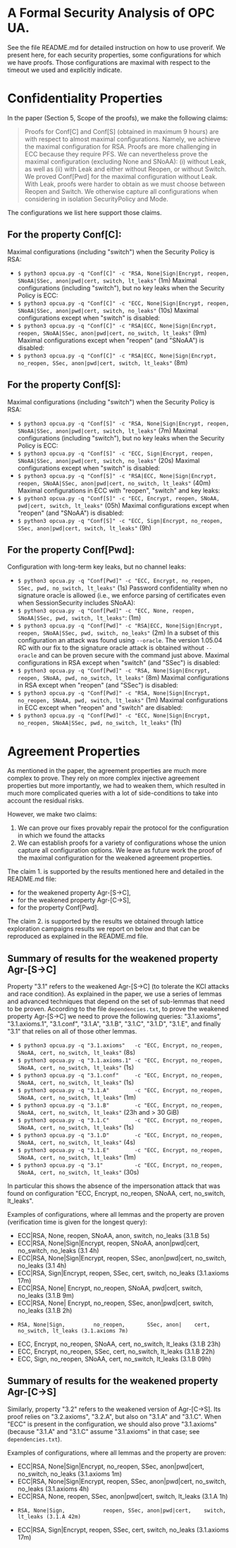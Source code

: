 A Formal Security Analysis of OPC UA.
=====================================

See the file README.md for detailed instruction on how to use proverif.
We present here, for each security properties, some configurations for which we have proofs. Those configurations are maximal with respect to the timeout we used and explicitly indicate.


# Confidentiality Properties
In the paper (Section 5, Scope of the proofs), we make the following claims:
> Proofs for Conf[C] and Conf[S] (obtained in maximum 9 hours) are with respect to almost maximal configurations. Namely, we achieve the maximal configuration for RSA. Proofs are more challenging in ECC because they require PFS. We can nevertheless prove the maximal configuration (excluding None and SNoAA): (i) without Leak, as well as (ii) with Leak and either without Reopen, or without Switch.
> We proved Conf[Pwd] for the maximal configuration without Leak. With Leak, proofs were harder to obtain as we must choose between Reopen and Switch. We otherwise capture all configurations when considering in isolation SecurityPolicy and Mode.

The configurations we list here support those claims.

## For the property Conf[C]:
Maximal configurations (including "switch") when the Security Policy is RSA:
 - `$ python3 opcua.py -q "Conf[C]" -c "RSA, None|Sign|Encrypt, reopen, SNoAA|SSec, anon|pwd|cert, switch, lt_leaks"` (1m)
Maximal configurations (including "switch"), but no key leaks when the Security Policy is ECC:
 - `$ python3 opcua.py -q "Conf[C]" -c "ECC, None|Sign|Encrypt, reopen, SNoAA|SSec, anon|pwd|cert, switch, no_leaks"` (10s)
Maximal configurations except when "switch" is disabled:
 - `$ python3 opcua.py -q "Conf[C]" -c "RSA|ECC, None|Sign|Encrypt, reopen, SNoAA|SSec, anon|pwd|cert, no_switch, lt_leaks"` (9m)
Maximal configurations except when "reopen" (and "SNoAA") is disabled:
 - `$ python3 opcua.py -q "Conf[C]" -c "RSA|ECC, None|Sign|Encrypt, no_reopen, SSec, anon|pwd|cert, switch, lt_leaks"` (8m)

## For the property Conf[S]:
Maximal configurations (including "switch") when the Security Policy is RSA:
 - `$ python3 opcua.py -q "Conf[S]" -c "RSA, None|Sign|Encrypt, reopen, SNoAA|SSec, anon|pwd|cert, switch, lt_leaks"` (7m)
Maximal configurations (including "switch"), but no key leaks when the Security Policy is ECC:
 - `$ python3 opcua.py -q "Conf[S]" -c "ECC, Sign|Encrypt, reopen, SNoAA|SSec, anon|pwd|cert, switch, no_leaks"` (20s)
Maximal configurations except when "switch" is disabled:
 - `$ python3 opcua.py -q "Conf[S]" -c "RSA|ECC, None|Sign|Encrypt, reopen, SNoAA|SSec, anon|pwd|cert, no_switch, lt_leaks"` (40m)
Maximal configurations in ECC with "reopen", "switch" and key leaks:
 - `$ python3 opcua.py -q "Conf[S]" -c "ECC, Encrypt, reopen, SNoAA, pwd|cert, switch, lt_leaks"` (05h)
Maximal configurations except when "reopen" (and "SNoAA") is disabled:
 - `$ python3 opcua.py -q "Conf[S]" -c "ECC, Sign|Encrypt, no_reopen, SSec, anon|pwd|cert, switch, lt_leaks"` (9h)

## For the property Conf[Pwd]:
Configuration with long-term key leaks, but no channel leaks:
 - `$ python3 opcua.py -q "Conf[Pwd]" -c "ECC, Encrypt, no_reopen, SSec, pwd, no_switch, lt_leaks"` (1s)
Password confidentiality when no signature oracle is allowed (i.e., we enforce parsing of certificates even when SessionSecurity includes SNoAA):
 - `$ python3 opcua.py -q "Conf[Pwd]" -c "ECC, None, reopen, SNoAA|SSec, pwd, switch, lt_leaks"`: (1m)
 - `$ python3 opcua.py -q "Conf[Pwd]" -c "RSA|ECC, None|Sign|Encrypt, reopen, SNoAA|SSec, pwd, switch, no_leaks"` (2m)
In a subset of this configuration an attack was found using `--oracle`. The version 1.05.04 RC with our fix to the signature oracle attack is obtained without `--oracle` and can be proven secure with the command just above.
Maximal configurations in RSA except when "switch" (and "SSec") is disabled:
 - `$ python3 opcua.py -q "Conf[Pwd]" -c "RSA, None|Sign|Encrypt, reopen, SNoAA, pwd, no_switch, lt_leaks"` (8m)
Maximal configurations in RSA except when "reopen" (and "SSec") is disabled:
 - `$ python3 opcua.py -q "Conf[Pwd]" -c "RSA, None|Sign|Encrypt, no_reopen, SNoAA, pwd, switch, lt_leaks"` (1m)
Maximal configurations in ECC except when "reopen" and "switch" are disabled:
 - `$ python3 opcua.py -q "Conf[Pwd]" -c "ECC, None|Sign|Encrypt, no_reopen, SNoAA|SSec, pwd, no_switch, lt_leaks"` (1h)


# Agreement Properties
As mentioned in the paper, the agreement properties are much more complex to prove. They rely on more complex injective agreement properties but more importantly, we had to weaken them, which resulted in much more complicated queries with a lot of side-conditions to take into account the residual risks.

However, we make two claims:
 1. We can prove our fixes provably repair the protocol for the configuration in which we found the attacks
 2. We can establish proofs for a variety of configurations whose the union capture all configuration options.
We leave as future work the proof of the maximal configuration for the weakened agreement properties.

The claim 1. is supported by the results mentioned here and detailed in the README.md file:
 - for the weakened property Agr-[S->C],
 - for the weakened property Agr-[C->S],
 - for the property Conf[Pwd].

The claim 2. is supported by the results we obtained through lattice exploration campaigns results we report on below and that can be reproduced as explained in the README.md file.

##  Summary of results for the weakened property Agr-[S->C]

Property "3.1" refers to the weakened Agr-[S->C] (to tolerate the KCI attacks and race condition).
As explained in the paper, we use a series of lemmas and advanced techniques that depend on the set of sub-lemmas that need to be proven.
According to the file `dependencies.txt`, to prove the weakened property Agr-[S->C] we need to prove the following queries: "3.1.axioms", "3.1.axioms.1", "3.1.conf", "3.1.A", "3.1.B", "3.1.C", "3.1.D", "3.1.E", and finally "3.1" that relies on all of those other lemmas.
 - `$ python3 opcua.py -q "3.1.axioms"   -c "ECC, Encrypt, no_reopen, SNoAA, cert, no_switch, lt_leaks"` (8s)
 - `$ python3 opcua.py -q "3.1.axioms.1" -c "ECC, Encrypt, no_reopen, SNoAA, cert, no_switch, lt_leaks"` (1s)
 - `$ python3 opcua.py -q "3.1.conf"     -c "ECC, Encrypt, no_reopen, SNoAA, cert, no_switch, lt_leaks"` (1s)
 - `$ python3 opcua.py -q "3.1.A"        -c "ECC, Encrypt, no_reopen, SNoAA, cert, no_switch, lt_leaks"` (1m)
 - `$ python3 opcua.py -q "3.1.B"        -c "ECC, Encrypt, no_reopen, SNoAA, cert, no_switch, lt_leaks"` (23h and > 30 GiB)
 - `$ python3 opcua.py -q "3.1.C"        -c "ECC, Encrypt, no_reopen, SNoAA, cert, no_switch, lt_leaks"` (1s)
 - `$ python3 opcua.py -q "3.1.D"        -c "ECC, Encrypt, no_reopen, SNoAA, cert, no_switch, lt_leaks"` (4s)
 - `$ python3 opcua.py -q "3.1.E"        -c "ECC, Encrypt, no_reopen, SNoAA, cert, no_switch, lt_leaks"` (1m)
 - `$ python3 opcua.py -q "3.1"          -c "ECC, Encrypt, no_reopen, SNoAA, cert, no_switch, lt_leaks"` (30s)

In particular this shows the absence of the impersonation attack that was found on configuration "ECC, Encrypt, no_reopen, SNoAA, cert, no_switch, lt_leaks".

Examples of configurations, where all lemmas and the property are proven (verification time is given for the longest query):
 - ECC|RSA, None,                 reopen, SNoAA,      anon,             switch, no_leaks (3.1.B 5s)
 - ECC|RSA, None|Sign|Encrypt,    reopen, SNoAA,      anon|pwd|cert, no_switch, no_leaks (3.1 4h)
 - ECC|RSA, None|Sign|Encrypt,    reopen,       SSec, anon|pwd|cert, no_switch, no_leaks (3.1 4h)
 - ECC|RSA,      Sign|Encrypt,    reopen,       SSec,          cert,    switch, no_leaks (3.1.axioms 17m)
 - ECC|RSA, None|     Encrypt, no_reopen, SNoAA,           pwd|cert,    switch, no_leaks (3.1.B 9m)
 - ECC|RSA, None|     Encrypt, no_reopen,       SSec, anon|pwd|cert,    switch, no_leaks (3.1.B 2h)
 -     RSA, None|Sign,         no_reopen,       SSec, anon|    cert, no_switch, lt_leaks (3.1.axioms 7m)
 - ECC,               Encrypt, no_reopen, SNoAA,               cert, no_switch, lt_leaks (3.1.B 23h)
 - ECC,               Encrypt, no_reopen,       SSec,          cert, no_switch, lt_leaks (3.1.B 22h)
 - ECC,          Sign,         no_reopen, SNoAA,               cert, no_switch, lt_leaks (3.1.B 09h)


##  Summary of results for the weakened property Agr-[C->S]

Similarly, property "3.2" refers to the weakened version of Agr-[C->S]. Its proof relies on "3.2.axioms", "3.2.A", but also on "3.1.A" and "3.1.C". When "ECC" is present in the configuration, we should also prove "3.1.axioms" (because "3.1.A" and "3.1.C" assume "3.1.axioms" in that case; see `dependencies.txt`).

Examples of configurations, where all lemmas and the property are proven:
 - ECC|RSA, None|Sign|Encrypt, no_reopen, SSec, anon|pwd|cert, no_switch, no_leaks (3.1.axioms 1m)
 - ECC|RSA, None|Sign|Encrypt,    reopen, SSec, anon|pwd|cert, no_switch, no_leaks (3.1.axioms 4h)
 - ECC|RSA, None,                 reopen, SSec, anon|pwd|cert,    switch,    lt_leaks (3.1.A 1h)
 -     RSA, None|Sign,            reopen, SSec, anon|pwd|cert,    switch,    lt_leaks (3.1.A 42m)
 - ECC|RSA,      Sign|Encrypt,    reopen, SSec,          cert,    switch, no_leaks (3.1.axioms 17m)
